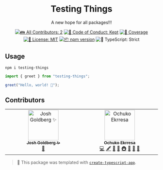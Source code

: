 <h1 align="center">Testing Things</h1>

<p align="center">A new hope for all packages!!!</p>

<p align="center">
	<!-- prettier-ignore-start -->
	<!-- ALL-CONTRIBUTORS-BADGE:START - Do not remove or modify this section -->
	<a href="#contributors" target="_blank"><img alt="👪 All Contributors: 2" src="https://img.shields.io/badge/%F0%9F%91%AA_all_contributors-2-21bb42.svg" /></a>
<!-- ALL-CONTRIBUTORS-BADGE:END -->
	<!-- prettier-ignore-end -->
	<a href="https://github.com/ekrresa/testing-things/blob/main/.github/CODE_OF_CONDUCT.md" target="_blank"><img alt="🤝 Code of Conduct: Kept" src="https://img.shields.io/badge/%F0%9F%A4%9D_code_of_conduct-kept-21bb42" /></a>
	<a href="https://codecov.io/gh/ekrresa/testing-things" target="_blank"><img alt="🧪 Coverage" src="https://img.shields.io/codecov/c/github/ekrresa/testing-things?label=%F0%9F%A7%AA%20coverage" /></a>
	<a href="https://github.com/ekrresa/testing-things/blob/main/LICENSE.md" target="_blank"><img alt="📝 License: MIT" src="https://img.shields.io/badge/%F0%9F%93%9D_license-MIT-21bb42.svg"></a>
	<a href="http://npmjs.com/package/testing-things"><img alt="📦 npm version" src="https://img.shields.io/npm/v/testing-things?color=21bb42&label=%F0%9F%93%A6%20npm" /></a>
	<img alt="💪 TypeScript: Strict" src="https://img.shields.io/badge/%F0%9F%92%AA_typescript-strict-21bb42.svg" />
</p>

## Usage

```shell
npm i testing-things
```

```ts
import { greet } from "testing-things";

greet("Hello, world! 💖");
```

## Contributors

<!-- spellchecker: disable -->
<!-- ALL-CONTRIBUTORS-LIST:START - Do not remove or modify this section -->
<!-- prettier-ignore-start -->
<!-- markdownlint-disable -->
<table>
  <tbody>
    <tr>
      <td align="center" valign="top" width="14.28%"><a href="http://www.joshuakgoldberg.com/"><img src="https://avatars.githubusercontent.com/u/3335181?v=4?s=100" width="100px;" alt="Josh Goldberg ✨"/><br /><sub><b>Josh Goldberg ✨</b></sub></a><br /><a href="#tool-JoshuaKGoldberg" title="Tools">🔧</a></td>
      <td align="center" valign="top" width="14.28%"><a href="https://ekrresa.com/"><img src="https://avatars.githubusercontent.com/u/20543629?v=4?s=100" width="100px;" alt="Ochuko Ekrresa"/><br /><sub><b>Ochuko Ekrresa</b></sub></a><br /><a href="https://github.com/ekrresa/testing-things/commits?author=ekrresa" title="Code">💻</a> <a href="#content-ekrresa" title="Content">🖋</a> <a href="https://github.com/ekrresa/testing-things/commits?author=ekrresa" title="Documentation">📖</a> <a href="#ideas-ekrresa" title="Ideas, Planning, & Feedback">🤔</a> <a href="#infra-ekrresa" title="Infrastructure (Hosting, Build-Tools, etc)">🚇</a> <a href="#maintenance-ekrresa" title="Maintenance">🚧</a> <a href="#projectManagement-ekrresa" title="Project Management">📆</a> <a href="#tool-ekrresa" title="Tools">🔧</a></td>
    </tr>
  </tbody>
</table>

<!-- markdownlint-restore -->
<!-- prettier-ignore-end -->

<!-- ALL-CONTRIBUTORS-LIST:END -->
<!-- spellchecker: enable -->

<!-- You can remove this notice if you don't want it 🙂 no worries! -->

> 💙 This package was templated with [`create-typescript-app`](https://github.com/JoshuaKGoldberg/create-typescript-app).
